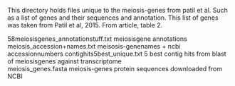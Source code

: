 This directory holds files unique to the meiosis-genes from patil et al. Such as a list of genes and their sequences and annotation. 
This list of genes was taken from Patil et al, 2015. From article, table 2.      

58meiosisgenes_annotationstuff.txt  	meiosisgene annotations
meiosis_accession+names.txt		meisosis-genenames + ncbi accessionnumbers
contighits5best_unique.txt          	5 best contig hits from blast of meiosisgenes against transcriptome      
meiosis_genes.fasta			meiosis-genes protein sequences downloaded from NCBI         

